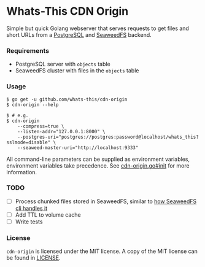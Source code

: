 # Whats-This CDN Origin

Simple but quick Golang webserver that serves requests to get files and short
URLs from a [PostgreSQL](https://www.postgresql.org) and
[SeaweedFS](https://github.com/chrislusf/seaweedfs) backend.

### Requirements

- PostgreSQL server with `objects` table
- SeaweedFS cluster with files in the `objects` table

### Usage

```
$ go get -u github.com/whats-this/cdn-origin
$ cdn-origin --help

$ # e.g.
$ cdn-origin
    --compress=true \
    --listen-addr="127.0.0.1:8000" \
    --postgres-uri="postgres://postgres:password@localhost/whats_this?sslmode=disable" \
    --seaweed-master-uri="http://localhost:9333"
```

All command-line parameters can be supplied as environment variables,
environment variables take precedence. See [cdn-origin.go#init](cdn-origin.go)
for more information.

### TODO

- [ ] Process chunked files stored in SeaweedFS, similar to [how SeaweedFS cli
  handles it](https://github.com/chrislusf/seaweedfs/wiki/Large-File-Handling)
- [ ] Add TTL to volume cache
- [ ] Write tests

### License

`cdn-origin` is licensed under the MIT license. A copy of the MIT license can be
found in [LICENSE](LICENSE).
